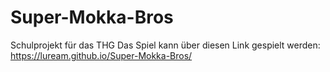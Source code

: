 # Super-Mokka-Bros
Schulprojekt für das THG
Das Spiel kann über diesen Link gespielt werden: https://luream.github.io/Super-Mokka-Bros/
